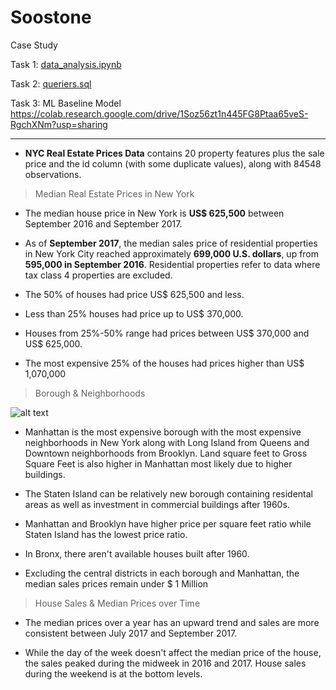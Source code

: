 # Soostone
Case Study

Task 1: [data_analysis.ipynb](https://github.com/ZehraK/Soostone/blob/main/data_analysis.ipynb)

Task 2: [queriers.sql](https://github.com/ZehraK/Soostone/blob/main/queries.sql)

Task 3: ML Baseline Model https://colab.research.google.com/drive/1Soz56zt1n445FG8Ptaa65veS-RgchXNm?usp=sharing

--------

- **NYC Real Estate Prices Data** contains 20 property features plus the sale price and the id column (with some duplicate values), along with 84548 observations.

> Median Real Estate Prices in New York

- The median house price in New York is **US$ 625,500** between September 2016 and September 2017.

- As of **September 2017**, the median sales price of residential properties in New York City reached approximately **699,000 U.S. dollars**, up from **595,000 in September 2016**. Residential properties refer to data where tax class 4 properties are excluded.

- The 50% of houses had price US$ 625,500 and less. 

- Less than 25% houses had price up to US$ 370,000.

- Houses from 25%-50% range had prices between US$ 370,000 and US$ 625,000.

- The most expensive 25% of the houses had prices higher than US$ 1,070,000

> Borough & Neighborhoods

![alt text](https://github.com/ZehraK/Soostone/blob/main/Images/borough_pricegroup.png?raw=true)

- Manhattan is the most expensive borough with the most expensive neighborhoods in New York along with Long Island from Queens and Downtown neighborhoods from Brooklyn. Land square feet to Gross Square Feet is also higher in Manhattan most likely due to higher buildings. 

- The Staten Island can be relatively new borough containing residental areas as well as investment in commercial buildings after 1960s. 

- Manhattan and Brooklyn have higher price per square feet ratio while Staten Island has the lowest price ratio.

- In Bronx, there aren't available houses built after 1960.

- Excluding the central districts in each borough and Manhattan, the median sales prices remain under $ 1 Million 

> House Sales & Median Prices over Time

- The median prices over a year has an upward trend and sales are more consistent between July 2017 and September 2017.

- While the day of the week doesn't affect the  median price of the house, the sales peaked during the midweek in 2016 and 2017. House sales during the weekend is at the bottom levels. 

